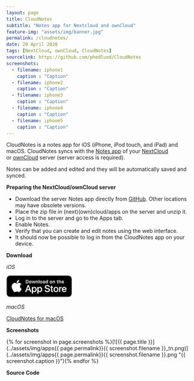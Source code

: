 ```yaml
---
layout: page
title: CloudNotes
subtitle: "Notes app for Nextcloud and ownCloud"
feature-img: "assets/img/banner.jpg"
permalink: /cloudnotes/
date: 20 April 2020
tags: [NextCloud, ownCloud, CloudNotes]
sourcelink: https://github.com/phedlund/CloudNotes
screenshots:
  - filename: iphone1
    caption : "Caption"
  - filename: iphone2
    caption : "Caption"
  - filename: iphone3
    caption : "Caption"
  - filename: iphone4
    caption : "Caption"
  - filename: iphone5
    caption : "Caption"
---
```


CloudNotes is a notes app for iOS (iPhone, iPod touch, and iPad) and macOS. CloudNotes syncs with the <a title="NextCloud Notes" href="https://github.com/nextcloud/notes/releases">Notes app</a> of your <a href="https://nextcloud.com">NextCloud</a> or <a href="http://owncloud.org">ownCloud</a> server (server access is required).

Notes can be added and edited and they will be automatically saved and synced.

**Preparing the NextCloud/ownCloud server**

- Download the server Notes app directly from [GitHub](https://github.com/nextcloud/notes/releases "NextCloud Notes"). Other locations may have obsolete versions.
- Place the zip file in (next)(own)cloud/apps on the server and unzip it.
- Log in to the server and go to the Apps tab.
- Enable Notes.
- Verify that you can create and edit notes using the web interface.
- It should now be possible to log in from the CloudNotes app on your device.

**Download**

_iOS_

[![App Store](../assets/img/App_Store_Badge.png)](https://itunes.apple.com/us/app/cloudnotes-owncloud-notes/id813973264?ls=1&mt=8)

_macOS_

[CloudNotes for macOS](https://github.com/phedlund/CloudNotes/releases/download/v1.0.4_mac/CloudNotes-1.0.4.dmg)

**Screenshots**

{% for screenshot in page.screenshots %}[![{{ page.title }}](../assets/img/apps{{ page.permalink}}{{ screenshot.filename }}_tn.png)](../assets/img/apps{{ page.permalink}}{{ screenshot.filename }}.png "{{ screenshot.caption }}"){% endfor %}

**Source Code**

<a href="{{ page.sourcelink }}" title="Fork on GitHub">
  <span class="fa-stack fa-lg">
    <i class="fa fa-circle fa-stack-2x"></i>
    <i class="fa fa-github fa-stack-1x fa-inverse"></i>
  </span>
</a>
